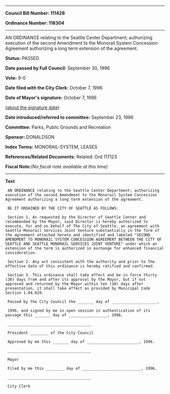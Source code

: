 

********

**Council Bill Number: 111428**
   
**Ordinance Number: 118304**
********

 AN ORDINANCE relating to the Seattle Center Department; authorizing execution of the second Amendment to the Monorail System Concession Agreement authorizing a long term extension of the agreement.

**Status:** PASSED
   
**Date passed by Full Council:** September 30, 1996
   
**Vote:** 9-0
   
**Date filed with the City Clerk:** October 7, 1996
   
**Date of Mayor's signature:** October 7, 1996
   
[(about the signature date)](/~public/approvaldate.htm)
   
   
   
**Date introduced/referred to committee:** September 23, 1996
   
**Committee:** Parks, Public Grounds and Recreation
   
**Sponsor:** DONALDSON
   
   
**Index Terms:** MONORAIL-SYSTEM, LEASES

**References/Related Documents:** Related: Ord 117123

**Fiscal Note:**_(No fiscal note available at this time)_

********

**Text**
   
```
 AN ORDINANCE relating to the Seattle Center Department; authorizing execution of the second Amendment to the Monorail System Concession Agreement authorizing a long term extension of the agreement.

 BE IT ORDAINED BY THE CITY OF SEATTLE AS FOLLOWS:

 Section 1. As requested by the Director of Seattle Center and recommended by the Mayor, said Director is hereby authorized to execute, for and on behalf of The City of Seattle, an agreement with Seattle Monorail Services Joint Venture substantially in the form of the agreement attached hereto and identified and labeled "SECOND AMENDMENT TO MONORAIL SYSTEM CONCESSION AGREEMENT BETWEEN THE CITY OF SEATTLE AND SEATTLE MONORAIL SERVICES JOINT VENTURE" under which an extension of the term is authorized in exchange for enhanced financial consideration.

 Section 2. Any act consistent with the authority and prior to the effective date of this ordinance is hereby ratified and confirmed.

 Section 3. This ordinance shall take effect and be in force thirty (30) days from and after its approval by the Mayor, but if not approved and returned by the Mayor within ten (10) days after presentation, it shall take effect as provided by Municipal Code Section 1.04.020.

 Passed by the City Council the _______ day of ____________________,

 1996, and signed by me in open session in authentication of its passage this _______ day of _________________, 1996.

 _____________________________________

 President ________ of the City Council

 Approved by me this _______ day of _______________________, 1996.

 _____________________________________

 Mayor

 Filed by me this ________ day of __________________________, 1996.

 _____________________________________

 City Clerk

```
